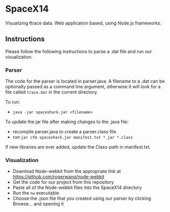 SpaceX14
========

Visualizing ftrace data. Web application based, using Node.js frameworks.

## Instructions

Please follow the following instructions to parse a .dat file and run our visualization.

### Parser
The code for the parser is located in parser.java. A filename to a .dat can be optionally
passed as a command line argument, otherwise it will look for a file called `trace.dat` in
the current directory.

To run:
- `java -jar spaceshark.jar <filename>`

To update the jar file after making changes to the .java file:
- recompile parser.java to create a parser.class file
- run `jar cfm spaceshark.jar manifest.txt *.jar *.class`

If new libraries are ever added, update the Class-path in manifest.txt.

### Visualization

- Download Node-webkit from the appropriate link at https://github.com/rogerwang/node-webkit
- Get the code for our project from this repository
- Paste all of the Node-webkit files into the SpaceX14 directory
- Run the `nw` executable
- Choose the .json file that you created using our parser by clicking Browse... and opening it
